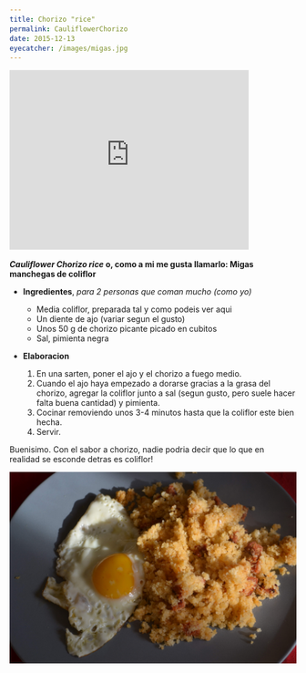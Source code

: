 ```yaml
---
title: Chorizo "rice"
permalink: CauliflowerChorizo
date: 2015-12-13
eyecatcher: /images/migas.jpg
---
```


<iframe width="420" height="315" src="http://www.youtube.com/embed/C7sNOnzwMXE" frameborder="0"
allowfullscreen></iframe>

**_Cauliflower Chorizo rice_ o, como a mi me gusta llamarlo: Migas manchegas de coliflor**

* **Ingredientes**, _para 2 personas que coman mucho (como yo)_
  * Media coliflor, preparada tal y como podeis ver aqui 
  * Un diente de ajo (variar segun el gusto)
  * Unos 50 g de chorizo picante picado en cubitos
  * Sal, pimienta negra

* **Elaboracion**
  1. En una sarten, poner el ajo y el chorizo a fuego medio. 
  2. Cuando el ajo haya empezado a dorarse gracias a la grasa del chorizo, agregar la coliflor junto a sal (segun gusto, pero suele hacer falta buena cantidad) y pimienta. 
  3. Cocinar removiendo unos 3-4 minutos hasta que la coliflor este bien hecha. 
  4. Servir. 

Buenisimo. Con el sabor a chorizo, nadie podria decir que lo que en realidad se esconde detras es coliflor!

![CauliflowerChorizo](/images/migas.jpg)
